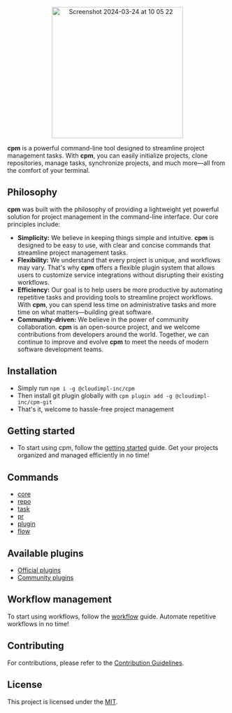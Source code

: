 <p align="center">
<img width="300" alt="Screenshot 2024-03-24 at 10 05 22" src="https://github.com/CloudImpl-Inc/cpm/assets/17607423/6ec299d0-29b5-4420-be5b-438764c412ea">
</p>

**cpm** is a powerful command-line tool designed to streamline project management tasks. With **cpm**, you can easily initialize projects, clone repositories, manage tasks, synchronize projects, and much more—all from the comfort of your terminal.

## Philosophy
**cpm** was built with the philosophy of providing a lightweight yet powerful solution for project management in the command-line interface. Our core principles include:
- **Simplicity:** We believe in keeping things simple and intuitive. **cpm** is designed to be easy to use, with clear and concise commands that streamline project management tasks.
- **Flexibility:** We understand that every project is unique, and workflows may vary. That's why **cpm** offers a flexible plugin system that allows users to customize service integrations without disrupting their existing workflows.
- **Efficiency:** Our goal is to help users be more productive by automating repetitive tasks and providing tools to streamline project workflows. With **cpm**, you can spend less time on administrative tasks and more time on what matters—building great software.
- **Community-driven:** We believe in the power of community collaboration. **cpm** is an open-source project, and we welcome contributions from developers around the world. Together, we can continue to improve and evolve **cpm** to meet the needs of modern software development teams.

## Installation
- Simply run `npm i -g @cloudimpl-inc/cpm`
- Then install git plugin globally with `cpm plugin add -g @cloudimpl-inc/cpm-git`
- That's it, welcome to hassle-free project management

## Getting started
- To start using cpm, follow the [getting started](docs/getting-started) guide. Get your projects organized and managed efficiently in no time!

## Commands
- [core](docs/core)
- [repo](docs/repo)
- [task](docs/task)
- [pr](docs/pr)
- [plugin](docs/plugin)
- [flow](docs/flow)

## Available plugins
- [Official plugins](https://cloudimpl-inc.github.io/cpm-plugin-pack/)
- [Community plugins](https://github.com/topics/cpm-plugin-community)

## Workflow management
To start using workflows, follow the [workflow](docs/workflow) guide. Automate repetitive workflows in no time!

## Contributing
For contributions, please refer to the [Contribution Guidelines](CONTRIBUTING.md).

## License
This project is licensed under the [MIT](LICENSE).
